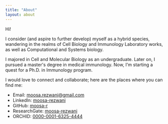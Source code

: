 ```yaml
---
title: "About"
layout: about
---
```


Hi!

I consider (and aspire to further develop) myself as a hybrid species, wandering in the realms of Cell Biology and Immunology Laboratory works, as well as Computational and Systems biology. 

I majored in Cell and Molecular Biology as an undergraduate. Later on, I pursued a master's degree in medical immunology. Now, I'm starting a quest for a Ph.D. in Immunology program.

I would love to connect and collaborate; here are the places where you can find me:
* Email: [moosa.rezwani@gmail.com](mailto:moosa.rezwani@gmail.com)
* LinkedIn: [moosa-rezwani](https://www.linkedin.com/in/moosa-rezwani/)
* GitHub: [moosa-r](https://github.com/moosa-r/)
* ResearchGate: [moosa-rezwani](https://www.researchgate.net/profile/moosa-rezwani/)
* ORCHID: [0000-0001-6325-4444](https://orcid.org/0000-0001-6325-4444)